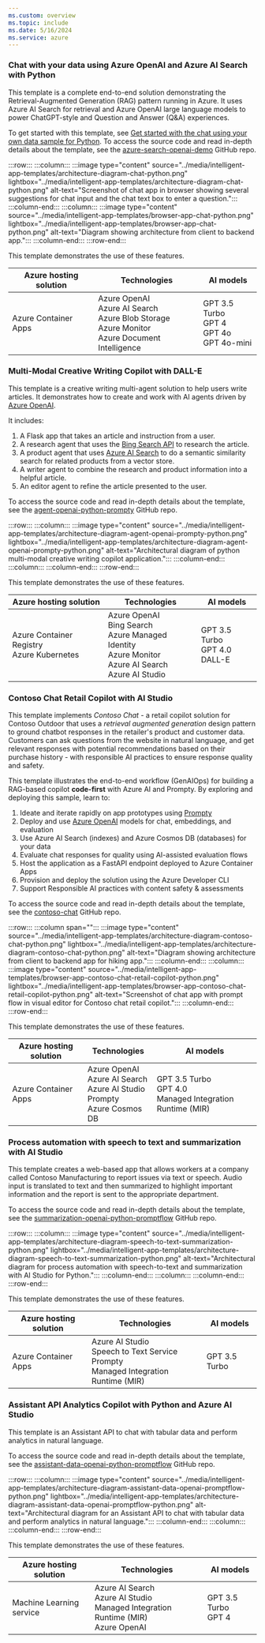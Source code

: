 ```yaml
---
ms.custom: overview
ms.topic: include
ms.date: 5/16/2024
ms.service: azure
---
```


### Chat with your data using Azure OpenAI and Azure AI Search with Python

This template is a complete end-to-end solution demonstrating the Retrieval-Augmented Generation (RAG) pattern running in Azure. It uses Azure AI Search for retrieval and Azure OpenAI large language models to power ChatGPT-style and Question and Answer (Q&A) experiences.

To get started with this template, see [Get started with the chat using your own data sample for Python](../../python/get-started-app-chat-template.md?toc=/azure/developer/ai/toc.json&bc=/azure/developer/ai/breadcrumb/toc.json). To access the source code and read in-depth details about the template, see the [azure-search-openai-demo](https://github.com/Azure-Samples/azure-search-openai-demo) GitHub repo.

:::row:::
   :::column:::
      :::image type="content" source="../media/intelligent-app-templates/architecture-diagram-chat-python.png" lightbox="../media/intelligent-app-templates/architecture-diagram-chat-python.png" alt-text="Screenshot of chat app in browser showing several suggestions for chat input and the chat text box to enter a question.":::
   :::column-end:::
   :::column:::
      :::image type="content" source="../media/intelligent-app-templates/browser-app-chat-python.png" lightbox="../media/intelligent-app-templates/browser-app-chat-python.png" alt-text="Diagram showing architecture from client to backend app.":::
   :::column-end:::
:::row-end:::

This template demonstrates the use of these features.

| Azure hosting solution | Technologies | AI models |
|--|--|--|
| Azure Container Apps | Azure OpenAI<br>Azure AI Search<br>Azure Blob Storage<br>Azure Monitor<br>Azure Document Intelligence<br> | GPT 3.5 Turbo<br>GPT 4<br>GPT 4o<br>GPT 4o-mini |

### Multi-Modal Creative Writing Copilot with DALL-E

This template is a creative writing multi-agent solution to help users write articles. It demonstrates how to create and work with AI agents driven by [Azure OpenAI](/azure/ai-services/openai/).

It includes:

1. A Flask app that takes an article and instruction from a user.
1. A research agent that uses the [Bing Search API](/bing/search-apis/bing-web-search) to research the article.
1. A product agent that uses [Azure AI Search](/azure/search/) to do a semantic similarity search for related products from a vector store.
1. A writer agent to combine the research and product information into a helpful article.
1. An editor agent to refine the article presented to the user.

To access the source code and read in-depth details about the template, see the [agent-openai-python-prompty](https://github.com/Azure-Samples/agent-openai-python-prompty) GitHub repo.

:::row:::
   :::column:::
      :::image type="content" source="../media/intelligent-app-templates/architecture-diagram-agent-openai-prompty-python.png" lightbox="../media/intelligent-app-templates/architecture-diagram-agent-openai-prompty-python.png" alt-text="Architectural diagram of python multi-modal creative writing copilot application.":::
   :::column-end:::
   :::column:::
   :::column-end:::
:::row-end:::

This template demonstrates the use of these features.

| Azure hosting solution | Technologies | AI models |
|--|--|--|
|Azure Container Registry<br>Azure Kubernetes<br>|Azure OpenAI<br>Bing Search<br>Azure Managed Identity<br>Azure Monitor<br>Azure AI Search<br>Azure AI Studio|GPT 3.5 Turbo<br>GPT 4.0<br>DALL-E|

### Contoso Chat Retail Copilot with AI Studio

This template implements _Contoso Chat_ - a retail copilot solution for Contoso Outdoor that uses a _retrieval augmented generation_ design pattern to ground chatbot responses in the retailer's product and customer data. Customers can ask questions from the website in natural language, and get relevant responses with potential recommendations based on their purchase history - with responsible AI practices to ensure response quality and safety.

This template illustrates the end-to-end workflow (GenAIOps) for building a RAG-based copilot **code-first** with Azure AI and Prompty. By exploring and deploying this sample, learn to:

1. Ideate and iterate rapidly on app prototypes using [Prompty](https://prompty.ai)
1. Deploy and use [Azure OpenAI](/azure/ai-services/openai/concepts/models?tabs=python-secure%2Cglobal-standard%2Cstandard-chat-completions) models for chat, embeddings, and evaluation
1. Use Azure AI Search (indexes) and Azure Cosmos DB (databases) for your data
1. Evaluate chat responses for quality using AI-assisted evaluation flows
1. Host the application as a FastAPI endpoint deployed to Azure Container Apps
1. Provision and deploy the solution using the Azure Developer CLI
1. Support Responsible AI practices with content safety & assessments

To access the source code and read in-depth details about the template, see the [contoso-chat](https://github.com/Azure-Samples/contoso-chat) GitHub repo.

:::row:::
   :::column span="":::
      :::image type="content" source="../media/intelligent-app-templates/architecture-diagram-contoso-chat-python.png" lightbox="../media/intelligent-app-templates/architecture-diagram-contoso-chat-python.png" alt-text="Diagram showing architecture from client to backend app for hiking app.":::
   :::column-end:::
   :::column:::
      :::image type="content" source="../media/intelligent-app-templates/browser-app-contoso-chat-retail-copilot-python.png" lightbox="../media/intelligent-app-templates/browser-app-contoso-chat-retail-copilot-python.png" alt-text="Screenshot of chat app with prompt flow in visual editor for Contoso chat retail copilot.":::
   :::column-end:::
:::row-end:::

This template demonstrates the use of these features.

| Azure hosting solution | Technologies | AI models |
|--|--|--|
|Azure Container Apps<br>|Azure OpenAI<br>Azure AI Search<br>Azure AI Studio<br>Prompty<br>Azure Cosmos DB|GPT 3.5 Turbo<br>GPT 4.0<br>Managed Integration Runtime (MIR)|

### Process automation with speech to text and summarization with AI Studio

This template creates a web-based app that allows workers at a company called Contoso Manufacturing to report issues via text or speech. Audio input is translated to text and then summarized to highlight important information and the report is sent to the appropriate department.

To access the source code and read in-depth details about the template, see the [summarization-openai-python-promptflow](https://github.com/Azure-Samples/summarization-openai-python-promptflow) GitHub repo.

:::row:::
   :::column:::
      :::image type="content" source="../media/intelligent-app-templates/architecture-diagram-speech-to-text-summarization-python.png" lightbox="../media/intelligent-app-templates/architecture-diagram-speech-to-text-summarization-python.png" alt-text="Architectural diagram for process automation with speech-to-text and summarization with AI Studio for Python.":::
   :::column-end:::
   :::column:::
   :::column-end:::
:::row-end:::

This template demonstrates the use of these features.

| Azure hosting solution | Technologies | AI models |
|--|--|--|
|Azure Container Apps|Azure AI Studio<br>Speech to Text Service<br>Prompty<br>Managed Integration Runtime (MIR)|GPT 3.5 Turbo|

### Assistant API Analytics Copilot with Python and Azure AI Studio

This template is an Assistant API to chat with tabular data and perform analytics in natural language.

To access the source code and read in-depth details about the template, see the [assistant-data-openai-python-promptflow](https://github.com/Azure-Samples/assistant-data-openai-python-promptflow) GitHub repo.

:::row:::
   :::column:::
      :::image type="content" source="../media/intelligent-app-templates/architecture-diagram-assistant-data-openai-promptflow-python.png" lightbox="../media/intelligent-app-templates/architecture-diagram-assistant-data-openai-promptflow-python.png" alt-text="Architectural diagram for an Assistant API to chat with tabular data and perform analytics in natural language.":::
   :::column-end:::
   :::column:::
   :::column-end:::
:::row-end:::

This template demonstrates the use of these features.

| Azure hosting solution | Technologies | AI models |
|--|--|--|
|Machine Learning service|Azure AI Search<br>Azure AI Studio<br>Managed Integration Runtime (MIR)<br>Azure OpenAI|GPT 3.5 Turbo<br>GPT 4|
